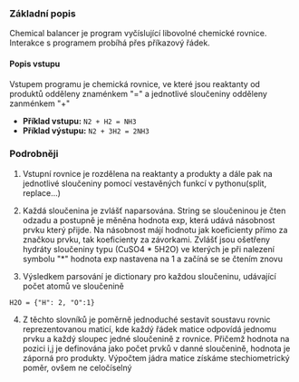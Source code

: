 ### Základní popis
Chemical balancer je program vyčíslující libovolné chemické rovnice. Interakce s programem probíhá přes příkazový řádek. 

#### Popis vstupu

Vstupem programu je chemická rovnice, ve které jsou reaktanty od produktů odděleny znaménkem "=" a jednotlivé sloučeniny odděleny zanménkem "+"


- **Příklad vstupu:** `N2 + H2 = NH3`
- **Příklad výstupu:** `N2 + 3H2 = 2NH3`

### Podrobněji
1) Vstupní rovnice je rozdělena na reaktanty a produkty a dále pak na jednotlivé sloučeniny pomocí vestavěných funkcí v pythonu(split, replace...)

2) Každá sloučenina je zvlášť naparsována. String se sloučeninou je čten odzadu a postupně je měněna hodnota exp, která udává násobnost prvku který přijde. Na násobnost májí hodnotu jak koeficienty přímo za značkou prvku, tak koeficienty za závorkami. Zvlášť jsou ošetřeny hydráty sloučeniny typu (CuSO4 * 5H2O) ve kterých je při nalezení symbolu "*" hodnota exp nastavena na 1 a začíná se se čtením znovu

3) Výsledkem parsování je dictionary pro každou sloučeninu, udávající počet atomů ve sloučenině

`H2O = {"H": 2, "O":1}`

4) Z těchto slovníků je poměrně jednoduché sestavit soustavu rovnic reprezentovanou maticí, kde každý řádek matice odpovídá jednomu prvku a každý sloupec jedné sloučenině z rovnice. Přičemž hodnota na pozici i,j je definována jako počet prvků v danné sloučenině, hodnota je záporná pro produkty. Výpočtem jádra matice získáme stechiometrický poměr, ovšem ne celočíselný
